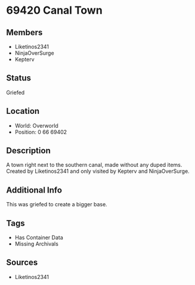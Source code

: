 # 69420 Canal Town

## Members
- Liketinos2341
- NinjaOverSurge
- Kepterv

## Status
Griefed

## Location
- World: Overworld
- Position: 0 66 69402

## Description
A town right next to the southern canal, made without any duped items. Created by Liketinos2341 and only visited by Kepterv and NinjaOverSurge.

## Additional Info
This was griefed to create a bigger base.

## Tags
- Has Container Data
- Missing Archivals

## Sources
- Liketinos2341
